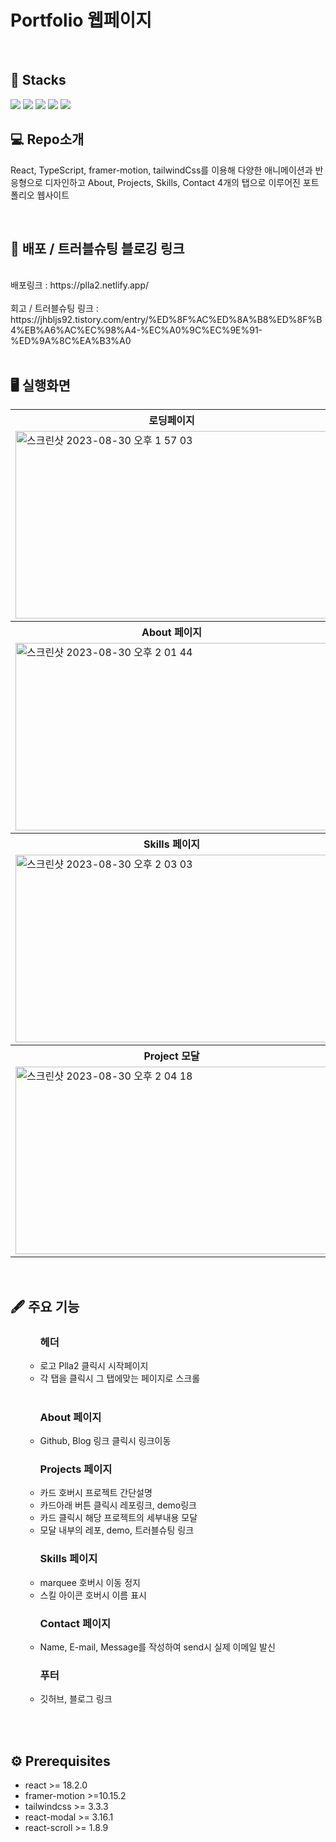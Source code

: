 
# Portfolio 웹페이지 

</br>

## 🧲 Stacks
<img src="https://img.shields.io/badge/Vite-646CFF?style=for-the-badge&logo=Vite&logoColor=white"> <img src="https://img.shields.io/badge/React-61DAFB?style=for-the-badge&logo=React&logoColor=white"> <img src="https://img.shields.io/badge/Typescript-3178C6?style=for-the-badge&logo=Typescript&logoColor=white"> <img src="https://img.shields.io/badge/framer-0055FF?style=for-the-badge&logo=framer&logoColor=white"> <img src="https://img.shields.io/badge/tailwindcss-06B6D4?style=for-the-badge&logo=tailwindcss&logoColor=white">
</br>

## 💻 Repo소개
React, TypeScript, framer-motion, tailwindCss를 이용해 다양한 애니메이션과 반응형으로 디자인하고 About, Projects, Skills, Contact 4개의 탭으로 이루어진 포트폴리오 웹사이트

</br>

## 🔗 배포 / 트러블슈팅 블로깅 링크
</br>
배포링크 : https://plla2.netlify.app/
</br>
</br>
회고 / 트러블슈팅 링크 : https://jhbljs92.tistory.com/entry/%ED%8F%AC%ED%8A%B8%ED%8F%B4%EB%A6%AC%EC%98%A4-%EC%A0%9C%EC%9E%91-%ED%9A%8C%EA%B3%A0
</br>
</br>

## 🖥️ 실행화면

<html>
<table>
  <tr>
    <th>
      로딩페이지
    </th>
    <th>
      시작페이지
    </th>
  </tr>
  <tr>
    <td>
       <img alt="스크린샷 2023-08-30 오후 1 57 03" src="https://github.com/plla2/portfolio-ts/assets/120915990/caa87223-e5e7-4484-a2e0-2b20c8d2c5b6" width = "500" height = "300">
    </td>
    <td>
       <img alt="스크린샷 2023-08-30 오후 2 00 24" src="https://github.com/plla2/portfolio-ts/assets/120915990/1b7ac488-43ea-4824-8fc1-4f8be12c529e" width = "500" height = "300">
    </td>
   </tr> 
  <tr>
    <th>
      About 페이지
    </th>
    <th>
      Projects 페이지
    </th>
  </tr>
  <tr>
    <td>
       <img width = "500" height = "300" alt="스크린샷 2023-08-30 오후 2 01 44" src="https://github.com/plla2/portfolio-ts/assets/120915990/222fb7d3-8554-44a9-9c90-210179071043">
    </td>
    <td>
       <img width = "500" height = "300" alt="스크린샷 2023-08-30 오후 2 02 21" src="https://github.com/plla2/portfolio-ts/assets/120915990/af6431a1-ce53-44e4-aac1-5de9010c171e">
    </td>
   </tr>
   <tr>
    <th>
      Skills 페이지
    </th> 
    <th>
      Skills icons 페이지
    </th>
  </tr>
  <tr>
    <td>
<img width = "500" height = "300" alt="스크린샷 2023-08-30 오후 2 03 03" src="https://github.com/plla2/portfolio-ts/assets/120915990/2d661cec-a43f-4b98-b8f3-408de7ab19fe">
    </td>
    <td>
       <img width = "500" height = "300" alt="스크린샷 2023-08-30 오후 2 04 38" src="https://github.com/plla2/portfolio-ts/assets/120915990/460bad94-381e-425f-bed4-21ba921b1121">
    </td>
  </tr> 
   <tr>
    <th>
      Project 모달
    </th> 
    <th>
      Contact 페이지
    </th>
  </tr>
  <tr>
    <td>
       <img width = "500" height = "300" alt="스크린샷 2023-08-30 오후 2 04 18" src="https://github.com/plla2/portfolio-ts/assets/120915990/d761b3cb-86f5-423d-ab4b-68daf6d22378">
    </td>
    <td>
       <img width = "500" height = "300" alt="스크린샷 2023-08-30 오후 2 03 31" src="https://github.com/plla2/portfolio-ts/assets/120915990/8566a322-df36-4e7b-9985-b078d967d4f7">
    </td>
  </tr> 
</table>
</br>

## 🖋️ 주요 기능
<ul>
  <ul>
    <h3>헤더</h3>
    <li>로고 Plla2 클릭시 시작페이지</li>
    <li>각 탭을 클릭시 그 탭에맞는 페이지로 스크롤</li>
  </ul>
    </br>
  <ul>
    <h3>About 페이지</h3>
    <li> Github, Blog 링크 클릭시 링크이동 </li>
     <h3>Projects 페이지</h3>
    <li> 카드 호버시 프로젝트 간단설명 </li>
    <li> 카드아래 버튼 클릭시 레포링크, demo링크</li>
    <li> 카드 클릭시 해당 프로젝트의 세부내용 모달</li>
    <li> 모달 내부의 레포, demo, 트러블슈팅 링크</li>
    <h3>Skills 페이지</h3>
     <li> marquee 호버시 이동 정지</li>
     <li> 스킬 아이콘 호버시 이름 표시</li>
     <h3>Contact 페이지</h3>
     <li>Name, E-mail, Message를 작성하여 send시 실제 이메일 발신</li>
     <h3>푸터</h3>
     <li>깃허브, 블로그 링크</li>
  </ul>
  </ul>
  
  </br>
   </br> 
  
## ⚙️ Prerequisites
<ul>
<li>react >= 18.2.0
<li>framer-motion >=10.15.2 
<li>tailwindcss >= 3.3.3
<li>react-modal >= 3.16.1
<li>react-scroll >= 1.8.9
